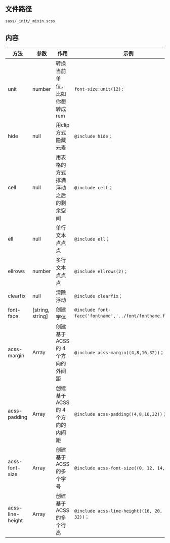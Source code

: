 ## 文件路径

`sass/_init/_mixin.scss`

## 内容

| 方法 | 参数 | 作用 | 示例
| ------ | ------ | ------ | ------ |
| unit | number | 转换当前单位，比如你想转成rem |  `font-size:unit(12);` |
| hide | null | 用clip方式隐藏元素 |  `@include hide；` |
| cell | null | 用表格的方式撑满浮动之后的剩余空间 |  `@include cell；` |
| ell | null | 单行文本点点点 |  `@include ell；` |
| ellrows | number | 多行文本点点点 |  `@include ellrows(2)；` |
| clearfix | null | 清除浮动 |  `@include clearfix；` |
| font-face | [string, string] | 创建字体| `@include font-face('fontname','../font/fontname.font')；` |
| acss-margin | Array | 创建基于 ACSS 的 4 个方向的外间距 |  `@include acss-margin((4,8,16,32))；` |
| acss-padding | Array | 创建基于 ACSS 的 4 个方向的内间距 |  `@include acss-padding((4,8,16,32))；` |
| acss-font-size | Array | 创建基于 ACSS 的多个字号 |  `@include acss-font-size((0, 12, 14, 16))；` |
| acss-line-height | Array | 创建基于 ACSS 的多个行高 |  `@include acss-line-height((16, 20, 24, 32))；` |

